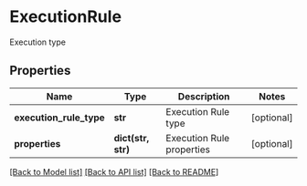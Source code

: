 # ExecutionRule

Execution type

## Properties
Name | Type | Description | Notes
------------ | ------------- | ------------- | -------------
**execution_rule_type** | **str** | Execution Rule type | [optional] 
**properties** | **dict(str, str)** | Execution Rule properties | [optional] 

[[Back to Model list]](../README.md#documentation-for-models) [[Back to API list]](../README.md#documentation-for-api-endpoints) [[Back to README]](../README.md)


